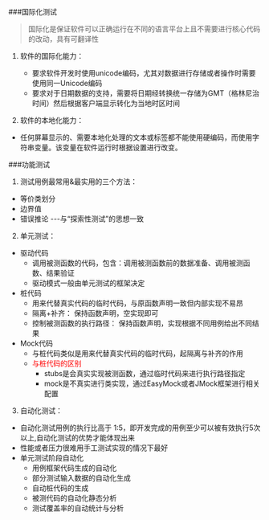 ###国际化测试
 > 国际化是保证软件可以正确运行在不同的语言平台上且不需要进行核心代码的改动，具有可翻译性

1. 软件的国际化能力：
    - 要求软件开发时使用unicode编码，尤其对数据进行存储或者操作时需要使用同一Unicode编码
    - 要求对于日期数据的支持，需要将日期经转换统一存储为GMT（格林尼治时间）然后根据客户端显示转化为当地时区时间

2. 软件的本地化能力：
  - 任何屏幕显示的、需要本地化处理的文本或标签都不能使用硬编码，而使用字符串变量。该变量在软件运行时根据设置进行改变。

###功能测试
1. 测试用例最常用&最实用的三个方法：
  - 等价类划分
  - 边界值
  - 错误推论 ---与“探索性测试”的思想一致

2. 单元测试：
 - 驱动代码
   - 调用被测函数的代码，包含：调用被测函数前的数据准备、调用被测函数、结果验证
   - 驱动模式一般由单元测试的框架决定
 - 桩代码
   - 用来代替真实代码的临时代码，与原函数声明一致但内部实现不易昂
   - 隔离+补齐： 保持函数声明，空实现即可
   - 控制被测函数的执行路径： 保持函数声明，实现根据不同用例给出不同结果
 - Mock代码
   - 与桩代码类似是用来代替真实代码的临时代码，起隔离与补齐的作用
   - <font color = red>与桩代码的区别</font>
     - stubs是会真实实现被测函数，通过临时代码来进行执行路径指定
     - mock是不真实进行类实现，通过EasyMock或者JMock框架进行相关配置

 3. 自动化测试：
  - 自动化测试用例的执行比高于 1:5，即开发完成的用例至少可以被有效执行5次以上,自动化测试的优势才能体现出来
  - 性能或者压力很难用手工测试实现的情况下最好
  - 单元测试阶段自动化
    - 用例框架代码生成的自动化
    - 部分测试输入数据的自动化生成
    - 自动桩代码的生成
    - 被测代码的自动化静态分析
    - 测试覆盖率的自动统计与分析
